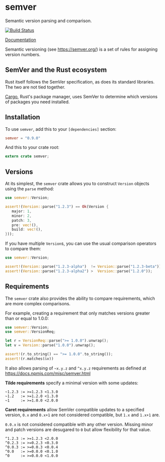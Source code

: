 semver
======

Semantic version parsing and comparison.

[![Build Status](https://api.travis-ci.org/steveklabnik/semver.svg?branch=master)](https://travis-ci.org/steveklabnik/semver)

[Documentation](https://steveklabnik.github.io/semver)

Semantic versioning (see https://semver.org/) is a set of rules for
assigning version numbers.

## SemVer and the Rust ecosystem

Rust itself follows the SemVer specification, as does its standard libraries. The two are
not tied together.

[Cargo](https://crates.io), Rust's package manager, uses SemVer to determine which versions of
packages you need installed.

## Installation

To use `semver`, add this to your `[dependencies]` section:

```toml
semver = "0.9.0"
```

And this to your crate root:

```rust
extern crate semver;
```

## Versions

At its simplest, the `semver` crate allows you to construct `Version` objects using the `parse`
method:

```rust
use semver::Version;

assert!(Version::parse("1.2.3") == Ok(Version {
   major: 1,
   minor: 2,
   patch: 3,
   pre: vec!(),
   build: vec!(),
}));
```

If you have multiple `Version`s, you can use the usual comparison operators to compare them:

```rust
use semver::Version;

assert!(Version::parse("1.2.3-alpha")  != Version::parse("1.2.3-beta"));
assert!(Version::parse("1.2.3-alpha2") >  Version::parse("1.2.0"));
```

## Requirements

The `semver` crate also provides the ability to compare requirements, which are more complex
comparisons.

For example, creating a requirement that only matches versions greater than or
equal to 1.0.0:

```rust
use semver::Version;
use semver::VersionReq;

let r = VersionReq::parse(">= 1.0.0").unwrap();
let v = Version::parse("1.0.0").unwrap();

assert!(r.to_string() == ">= 1.0.0".to_string());
assert!(r.matches(&v))
```

It also allows parsing of `~x.y.z` and `^x.y.z` requirements as defined at
https://docs.npmjs.com/misc/semver.html

**Tilde requirements** specify a minimal version with some updates:

```notrust
~1.2.3 := >=1.2.3 <1.3.0
~1.2   := >=1.2.0 <1.3.0
~1     := >=1.0.0 <2.0.0
```

**Caret requirements** allow SemVer compatible updates to a specified version,
`0.x` and `0.x+1` are not considered compatible, but `1.x` and `1.x+1` are.

`0.0.x` is not considered compatible with any other version.
Missing minor and patch versions are desugared to `0` but allow flexibility for that value.

```notrust
^1.2.3 := >=1.2.3 <2.0.0
^0.2.3 := >=0.2.3 <0.3.0
^0.0.3 := >=0.0.3 <0.0.4
^0.0   := >=0.0.0 <0.1.0
^0     := >=0.0.0 <1.0.0
```
